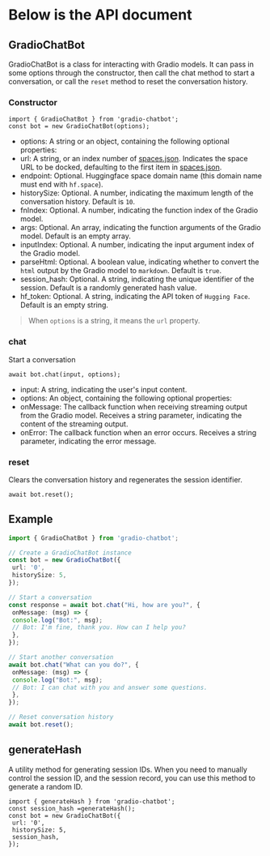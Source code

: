 # Below is the API document

## GradioChatBot
GradioChatBot is a class for interacting with Gradio models. It can pass in some options through the constructor, then call the chat method to start a conversation, or call the `reset` method to reset the conversation history.

### Constructor
```
import { GradioChatBot } from 'gradio-chatbot';
const bot = new GradioChatBot(options);
```
* options: A string or an object, containing the following optional properties:
 * url: A string, or an index number of [spaces.json](./src/spaces.json). Indicates the space URL to be docked, defaulting to the first item in [spaces.json](./src/spaces.json).
 * endpoint: Optional. Huggingface space domain name (this domain name must end with `hf.space`).
 * historySize: Optional. A number, indicating the maximum length of the conversation history. Default is `10`.
 * fnIndex: Optional. A number, indicating the function index of the Gradio model.
 * args: Optional. An array, indicating the function arguments of the Gradio model. Default is an empty array.
 * inputIndex: Optional. A number, indicating the input argument index of the Gradio model.
 * parseHtml: Optional. A boolean value, indicating whether to convert the `html` output by the Gradio model to `markdown`. Default is `true`.
 * session_hash: Optional. A string, indicating the unique identifier of the session. Default is a randomly generated hash value.
 * hf_token: Optional. A string, indicating the API token of `Hugging Face`. Default is an empty string.

> When `options` is a string, it means the `url` property.

### chat
Start a conversation
```
await bot.chat(input, options);
```
* input: A string, indicating the user's input content.
* options: An object, containing the following optional properties:
 * onMessage: The callback function when receiving streaming output from the Gradio model. Receives a string parameter, indicating the content of the streaming output.
 * onError: The callback function when an error occurs. Receives a string parameter, indicating the error message.

### reset
Clears the conversation history and regenerates the session identifier.
```
await bot.reset();
```


## Example
```ts
import { GradioChatBot } from 'gradio-chatbot';

// Create a GradioChatBot instance
const bot = new GradioChatBot({
 url: '0',
 historySize: 5,
});

// Start a conversation
const response = await bot.chat("Hi, how are you?", {
 onMessage: (msg) => {
 console.log("Bot:", msg);
 // Bot: I'm fine, thank you. How can I help you?
 },
});

// Start another conversation
await bot.chat("What can you do?", {
 onMessage: (msg) => {
 console.log("Bot:", msg);
 // Bot: I can chat with you and answer some questions.
 },
});

// Reset conversation history
await bot.reset();
```

## generateHash
A utility method for generating session IDs. When you need to manually control the session ID, and the session record, you can use this method to generate a random ID.
```
import { generateHash } from 'gradio-chatbot';
const session_hash =generateHash();
const bot = new GradioChatBot({
 url: '0',
 historySize: 5,
 session_hash,
});
```